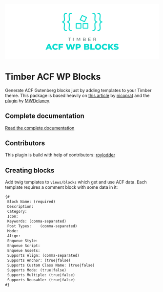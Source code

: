 <p align="center">
  <img src="timber-wp-acf-blocks.png">
</p>

# Timber ACF WP Blocks
Generate ACF Gutenberg blocks just by adding templates to your Timber theme. This package is based heavily on [this article](https://medium.com/nicooprat/acf-blocks-avec-gutenberg-et-sage-d8c20dab6270) by [nicoprat](https://github.com/nicooprat) and the [plugin](https://github.com/MWDelaney/sage-acf-wp-blocks) by [MWDelaney](https://github.com/MWDelaney).

## Complete documentation
[Read the complete documentation](https://palmiak.github.io/timber-acf-wp-blocks/#/)

## Contributors
This plugin is build with help of contributors: [roylodder](https://github.com/roylodder)

## Creating blocks
Add twig templates to `views/blocks` which get and use ACF data. Each template requires a comment block with some data in it:
```twig
{#
 Block Name: (required)
 Description:
 Category:
 Icon:
 Keywords: (comma-separated)
 Post Types: 	(comma-separated)
 Mode:
 Align:
 Enqueue Style:
 Enqueue Script:
 Enqueue Assets:
 Supports Align: (comma-separated)
 Supports Anchor: (true|false)
 Supports Custom Class Name: (true|false)
 Supports Mode: (true|false)
 Supports Multiple: (true|false)
 Supports Reusable: (true|false)
#}
```

